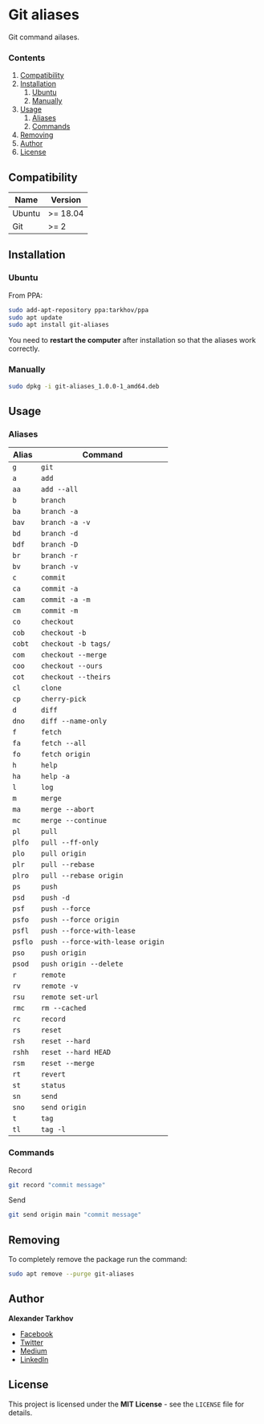 # Git aliases

Git command ailases.

### Contents

1. [Compatibility](#compatibility)
2. [Installation](#installation)
   1. [Ubuntu](#ubuntu)
   2. [Manually](#manually)
3. [Usage](#usage)
   1. [Aliases](#aliases)
   2. [Commands](#commands)
4. [Removing](#removing)
5. [Author](#author)
6. [License](#license)

## Compatibility

Name | Version
------- | -------
Ubuntu | >= 18.04
Git | >= 2

## Installation

### Ubuntu

From PPA:

```bash
sudo add-apt-repository ppa:tarkhov/ppa
sudo apt update
sudo apt install git-aliases
```

You need to **restart the computer** after installation so that the aliases work correctly.

### Manually

```bash
sudo dpkg -i git-aliases_1.0.0-1_amd64.deb
```

## Usage

### Aliases

Alias | Command
------- | -------
`g` | `git`
`a` | `add`
`aa` | `add --all`
`b` | `branch`
`ba` | `branch -a`
`bav` | `branch -a -v`
`bd` | `branch -d`
`bdf` | `branch -D`
`br` | `branch -r`
`bv` | `branch -v`
`c` | `commit`
`ca` | `commit -a`
`cam` | `commit -a -m`
`cm` | `commit -m`
`co` | `checkout`
`cob` | `checkout -b`
`cobt` | `checkout -b tags/`
`com` | `checkout --merge`
`coo` | `checkout --ours`
`cot` | `checkout --theirs`
`cl` | `clone`
`cp` | `cherry-pick`
`d` | `diff`
`dno` | `diff --name-only`
`f` | `fetch`
`fa` | `fetch --all`
`fo` | `fetch origin`
`h` | `help`
`ha` | `help -a`
`l` | `log`
`m` | `merge`
`ma` | `merge --abort`
`mc` | `merge --continue`
`pl` | `pull`
`plfo` | `pull --ff-only`
`plo` | `pull origin`
`plr` | `pull --rebase`
`plro` | `pull --rebase origin`
`ps` | `push`
`psd` | `push -d`
`psf` | `push --force`
`psfo` | `push --force origin`
`psfl` | `push --force-with-lease`
`psflo` | `push --force-with-lease origin`
`pso` | `push origin`
`psod` | `push origin --delete`
`r` | `remote`
`rv` | `remote -v`
`rsu` | `remote set-url`
`rmc` | `rm --cached`
`rc` | `record`
`rs` | `reset`
`rsh` | `reset --hard`
`rshh` | `reset --hard HEAD`
`rsm` | `reset --merge`
`rt` | `revert`
`st` | `status`
`sn` | `send`
`sno` | `send origin`
`t` | `tag`
`tl` | `tag -l`

### Commands

Record

```bash
git record "commit message"
```

Send

```bash
git send origin main "commit message" 
```

## Removing

To completely remove the package run the command:

```bash
sudo apt remove --purge git-aliases
```

## Author

**Alexander Tarkhov**

* [Facebook](https://www.facebook.com/alex.tarkhov)
* [Twitter](https://twitter.com/alextarkhov)
* [Medium](https://medium.com/@tarkhov)
* [LinkedIn](https://www.linkedin.com/in/tarkhov/)

## License

This project is licensed under the **MIT License** - see the `LICENSE` file for details.
